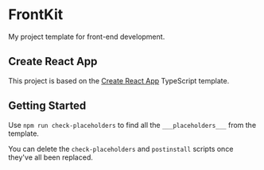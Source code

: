 # FrontKit

My project template for front-end development.

## Create React App

This project is based on the [Create React App](https://github.com/facebook/create-react-app) TypeScript template.

## Getting Started

Use `npm run check-placeholders` to find all the `___placeholders___` from the template.

You can delete the `check-placeholders` and `postinstall` scripts once they've
all been replaced.
